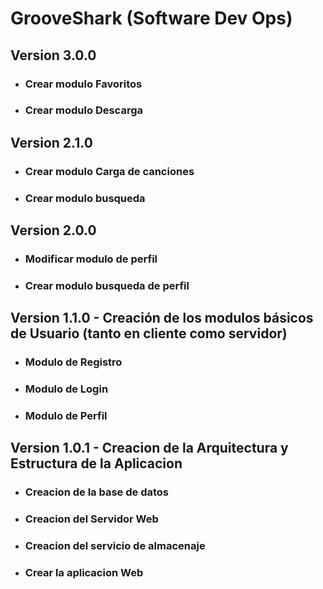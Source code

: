 # GrooveShark (Software Dev Ops)
## Version 3.0.0

- ### Crear modulo Favoritos
- ### Crear modulo Descarga

## Version 2.1.0

- ### Crear modulo Carga de canciones
- ### Crear modulo busqueda

## Version 2.0.0

- ### Modificar modulo de perfil
- ### Crear modulo busqueda de perfil

## Version 1.1.0 - Creación de los modulos básicos de Usuario (tanto en cliente como servidor)

- ### Modulo de Registro
- ### Modulo de Login
- ### Modulo de Perfil

## Version 1.0.1 - Creacion de la Arquitectura y Estructura de la Aplicacion

- ### Creacion de la base de datos
- ### Creacion del Servidor Web
- ### Creacion del servicio de almacenaje
- ### Crear la aplicacion Web
